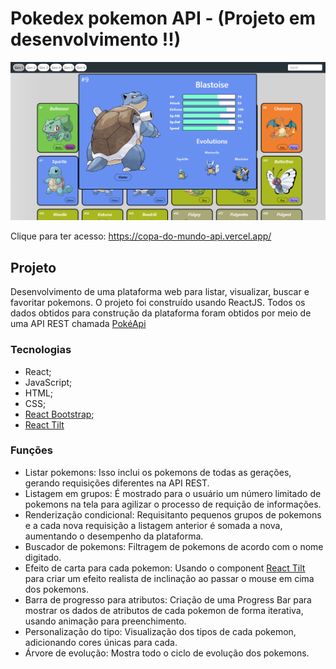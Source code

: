 # Pokedex pokemon API - (Projeto em desenvolvimento !!)

<img src="./public/assets/img/pokedex-pokemon.png"/>

Clique para ter acesso: https://copa-do-mundo-api.vercel.app/

## Projeto

Desenvolvimento de uma plataforma web para listar, visualizar, buscar e favoritar pokemons. O projeto foi construído usando ReactJS. Todos os dados obtidos para construção da plataforma foram obtidos por meio de uma API REST chamada <a href="https://pokeapi.co/">PokéApi</a>

### Tecnologias
- React;
- JavaScript;
- HTML;
- CSS;
- <a href="https://react-bootstrap.github.io/">React Bootstrap</a>;
- <a href="https://www.npmjs.com/package/react-parallax-tilt">React Tilt</a>

### Funções

- Listar pokemons: Isso inclui os pokemons de todas as gerações, gerando requisições diferentes na API REST.
- Listagem em grupos: É mostrado para o usuário um número limitado de pokemons na tela para agilizar o processo de requição de informações.
- Renderização condicional: Requisitanto pequenos grupos de pokemons e a cada nova requisição a listagem anterior é somada a nova, aumentando o desempenho da plataforma.
- Buscador de pokemons: Filtragem de pokemons de acordo com o nome digitado.
- Efeito de carta para cada pokemon: Usando o component <a href="https://www.npmjs.com/package/react-parallax-tilt">React Tilt</a> para criar um efeito realista de inclinação ao passar o mouse em cima dos pokemons.
- Barra de progresso para atributos: Criação de uma Progress Bar para mostrar os dados de atributos de cada pokemon de forma iterativa, usando animação para preenchimento.
- Personalização do tipo: Visualização dos tipos de cada pokemon, adicionando cores únicas para cada.
- Árvore de evolução: Mostra todo o ciclo de evolução dos pokemons.
